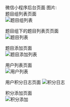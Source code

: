 微信小程序后台页面
图片:  
题目组列表页面  
![题目组列表](https://edu-online-demo.oss-cn-shenzhen.aliyuncs.com/admin-img/230326.png)  

题目组下的题目列表页页面  
![题目列表](https://edu-online-demo.oss-cn-shenzhen.aliyuncs.com/admin-img/230531.png)  

题目添加页面  
![题目添加列表](https://edu-online-demo.oss-cn-shenzhen.aliyuncs.com/admin-img/230451.png)  

用户列表页面  
![用户列表](https://edu-online-demo.oss-cn-shenzhen.aliyuncs.com/admin-img/230548.png)  


用户积分日志页面 
![积分日志](https://edu-online-demo.oss-cn-shenzhen.aliyuncs.com/admin-img/230605.png)  

积分添加页面  
![积分添加](https://edu-online-demo.oss-cn-shenzhen.aliyuncs.com/admin-img/230624.png)  
